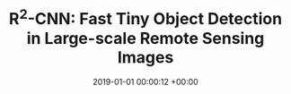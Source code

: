 ---
layout: post
title:  "R<sup>2</sup>-CNN: Fast Tiny Object Detection in Large-scale Remote Sensing Images"
date:   2019-01-01 00:00:12 +00:00
image: pubs/2019.R2CNN/r2cnn.png
categories: research
# author: ""
authors: "<strong>Jiangmiao Pang</strong>, Cong Li, Jianping Shi, Zhihai Xu, Huajun Feng"
venue: "IEEE Transactions on Geoscience and Remote Sensing (TGRS)"
# page: http://vis.xyz/pub/qdtrack
arxiv: https://arxiv.org/abs/1902.06042
paper: https://ieeexplore.ieee.org/document/8672899
# code: https://github.com/SysCV/qdtrack
# poster: pubs/2021.K-Net/poster.jpeg
# video: https://www.youtube.com/watch?v=BlrHCO9TDvk
# slide: pubs/2021.FCOS3D/FCOS3D.pdf
# zhihu: https://zhuanlan.zhihu.com/p/400191167
bibtex: pubs/2019.R2CNN/bibtex.txt
# highlight: Oral Presentation
---
